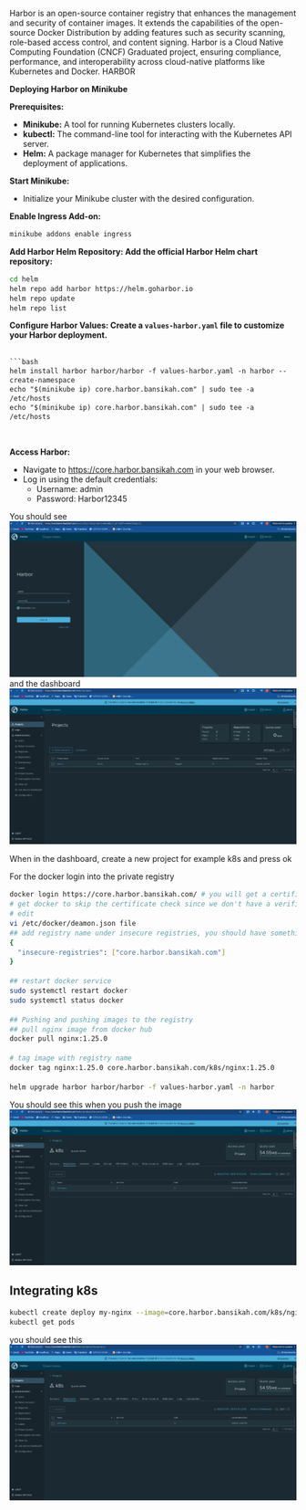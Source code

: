 Harbor is an open-source container registry that enhances the management and security of container images. It extends the capabilities of the open-source Docker Distribution by adding features such as security scanning, role-based access control, and content signing. Harbor is a Cloud Native Computing Foundation (CNCF) Graduated project, ensuring compliance, performance, and interoperability across cloud-native platforms like Kubernetes and Docker. 
HARBOR

**Deploying Harbor on Minikube**

**Prerequisites:**

* **Minikube:** A tool for running Kubernetes clusters locally.
* **kubectl:** The command-line tool for interacting with the Kubernetes API server.
* **Helm:** A package manager for Kubernetes that simplifies the deployment of applications.

**Start Minikube:**

* Initialize your Minikube cluster with the desired configuration.

**Enable Ingress Add-on:**

```bash
minikube addons enable ingress
```
**Add Harbor Helm Repository: Add the official Harbor Helm chart repository:**
```bash
cd helm
helm repo add harbor https://helm.goharbor.io
helm repo update
helm repo list
```
**Configure Harbor Values: Create a `values-harbor.yaml` file to customize your Harbor deployment.**
```

```bash
helm install harbor harbor/harbor -f values-harbor.yaml -n harbor --create-namespace
echo "$(minikube ip) core.harbor.bansikah.com" | sudo tee -a /etc/hosts
echo "$(minikube ip) core.harbor.bansikah.com" | sudo tee -a /etc/hosts



```

**Access Harbor:**

* Navigate to https://core.harbor.bansikah.com in your web browser. 
* Log in using the default credentials:
    * Username: admin
    * Password: Harbor12345

You should see ![Login](./docs/harbor-login.png)
and the dashboard
![Dashboard](./docs/harbor-dashboard.png)

When in the dashboard, create a new project for example k8s and press ok

For the docker login into the private registry
```bash
docker login https://core.harbor.bansikah.com/ # you will get a certificate error
# get docker to skip the certificate check since we don't have a verified certificate
# edit
vi /etc/docker/deamon.json file
## add registry name under insecure registries, you should have something like this:
{
  "insecure-registries": ["core.harbor.bansikah.com"]
}

## restart docker service
sudo systemctl restart docker
sudo systemctl status docker

## Pushing and pushing images to the registry
## pull nginx image from docker hub
docker pull nginx:1.25.0

# tag image with registry name
docker tag nginx:1.25.0 core.harbor.bansikah.com/k8s/nginx:1.25.0

helm upgrade harbor harbor/harbor -f values-harbor.yaml -n harbor
```
You should see this when you push the image
![Pushed image](./docs/pushed-image.png)

## Integrating k8s
```bash
kubectl create deploy my-nginx --image=core.harbor.bansikah.com/k8s/nginx:1.25.0
kubectl get pods
```
you should see this 
![Nginx deployment](./docs/pushed-image.png)
